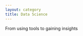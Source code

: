 ```yaml
---
layout: category
title: Data Science
---
```


<p class= "message">
From using tools to gaining insights
</p>

